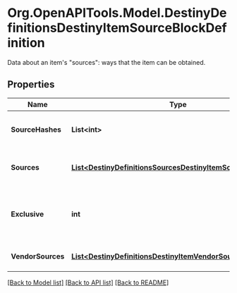 # Org.OpenAPITools.Model.DestinyDefinitionsDestinyItemSourceBlockDefinition
Data about an item's \"sources\": ways that the item can be obtained.

## Properties

Name | Type | Description | Notes
------------ | ------------- | ------------- | -------------
**SourceHashes** | **List&lt;int&gt;** | The list of hash identifiers for Reward Sources that hint where the item can be found (DestinyRewardSourceDefinition). | [optional] 
**Sources** | [**List&lt;DestinyDefinitionsSourcesDestinyItemSourceDefinition&gt;**](DestinyDefinitionsSourcesDestinyItemSourceDefinition.md) | A collection of details about the stats that were computed for the ways we found that the item could be spawned. | [optional] 
**Exclusive** | **int** | If we found that this item is exclusive to a specific platform, this will be set to the BungieMembershipType enumeration that matches that platform. | [optional] 
**VendorSources** | [**List&lt;DestinyDefinitionsDestinyItemVendorSourceReference&gt;**](DestinyDefinitionsDestinyItemVendorSourceReference.md) | A denormalized reference back to vendors that potentially sell this item. | [optional] 

[[Back to Model list]](../README.md#documentation-for-models) [[Back to API list]](../README.md#documentation-for-api-endpoints) [[Back to README]](../README.md)

